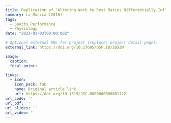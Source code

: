 ```yaml
---
title: Replication of "Altering Work to Rest Ratios Differentially Influences Fatigue Indices During Repeated Sprint Ability Testing"
summary: La Monica (2016)
tags:
  - Sports Performance
  - Physiology
date: "2023-01-03T00:00:00Z"

# Optional external URL for project (replaces project detail page).
external_link: https://doi.org/10.17605/OSF.IO/2DJZM

image:
  caption: 
  focal_point: 

links:
  - icon: 
    icon_pack: fab
    name: Original article link
    url: https://doi.org/10.1519/JSC.0000000000001122
url_code: ''
url_pdf: ''
url_slides: ''
url_video: ''
---
```

